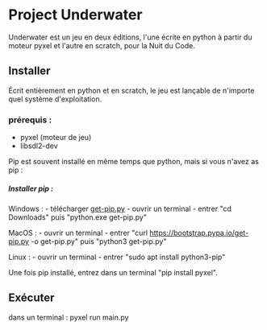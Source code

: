 # Project Underwater

Underwater est un jeu en deux éditions, l'une écrite en python à partir du moteur pyxel et l'autre en scratch, pour la Nuit du Code.


## Installer

Écrit entièrement en python et en scratch, le jeu est lançable de n'importe quel système d'exploitation.

### prérequis :

- pyxel (moteur de jeu)
- libsdl2-dev


Pip est souvent installé en même temps que python, mais si vous n'avez as pip :


##### Installer pip :

Windows : - télécharger [get-pip.py](https://bootstrap.pypa.io/get-pip.py)
          - ouvrir un terminal
          - entrer "cd Downloads" puis "python.exe get-pip.py"
          
MacOS : - ouvrir un terminal
        - entrer "curl https://bootstrap.pypa.io/get-pip.py -o get-pip.py" puis "python3 get-pip.py"

Linux : - ouvrir un terminal
        - entrer "sudo apt install python3-pip"
        

Une fois pip installé, entrez dans un terminal "pip install pyxel".

## Exécuter

dans un terminal : pyxel run main.py
